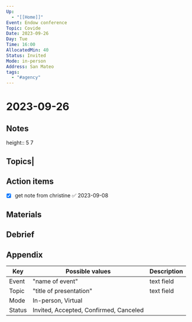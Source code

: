 ```yaml
---
Up:
  - "[[Home]]"
Event: Endow conference
Topic: Covide
Date: 2023-09-26
Day: Tue
Time: 16:00
AllocatedMin: 40
Status: Invited
Mode: in-person
Address: San Mateo
tags:
  - "#agency"
---
```

# 2023-09-26 
## Notes

height:: 5 7 

## Topics|
## Action items
- [x] get note from christine ✅ 2023-09-08
## Materials
## Debrief
## Appendix

|Key|Possible values|Description|
|---|---|---|
|Event|"name of event"|text field|
|Topic|"title of presentation"|text field|
|Mode|In-person, Virtual||
|Status| Invited, Accepted, Confirmed, Canceled||


